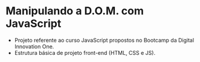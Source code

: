 # Manipulando a D.O.M. com JavaScript

- Projeto referente ao curso JavaScript propostos no Bootcamp da Digital Innovation One.
- Estrutura básica de projeto front-end (HTML, CSS e JS).
